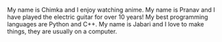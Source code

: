 My name is Chimka and I enjoy watching anime.
My name is Pranav and I have played the electric guitar for over 10 years! My best programming languages are Python and C++.
My name is Jabari and I love to make things, they are usually on a computer.